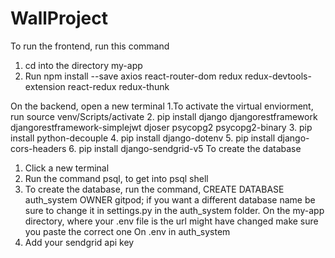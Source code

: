 # WallProject
To run the frontend, run this command
1. cd into the directory my-app
2. Run npm install --save axios react-router-dom redux redux-devtools-extension react-redux redux-thunk

On the backend, open a new terminal
1.To activate the virtual enviorment, run source venv/Scripts/activate
2. pip install django djangorestframework djangorestframework-simplejwt djoser psycopg2 psycopg2-binary
3. pip install python-decouple
4. pip install django-dotenv
5. pip install django-cors-headers
6. pip install django-sendgrid-v5
To create the database
1. Click a new terminal
2. Run the command psql, to get into psql shell
3. To create the database, run the command, CREATE DATABASE auth_system OWNER gitpod; if you want a different database name be sure to change it in settings.py in the auth_system folder.
On the my-app directory, where your .env file is the url might have changed make sure you paste the correct one
On .env in auth_system 
1. Add your sendgrid api key
